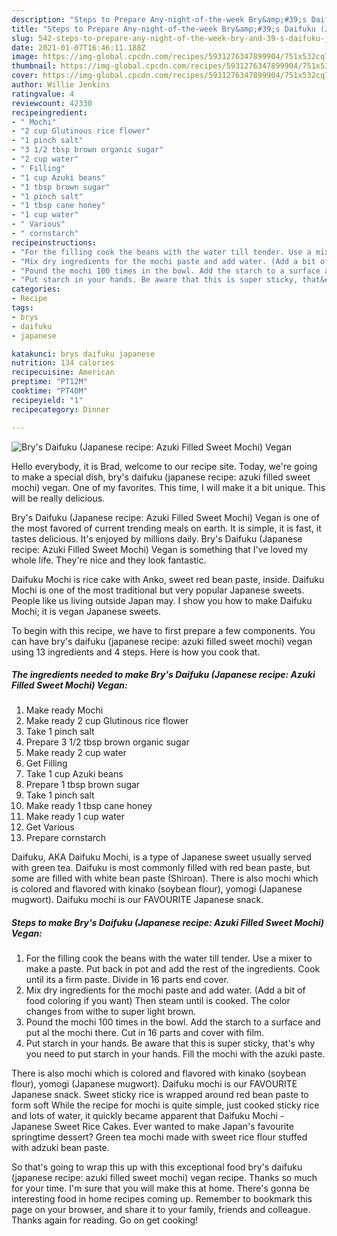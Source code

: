 ```yaml
---
description: "Steps to Prepare Any-night-of-the-week Bry&amp;#39;s Daifuku (Japanese recipe: Azuki Filled Sweet Mochi) Vegan"
title: "Steps to Prepare Any-night-of-the-week Bry&amp;#39;s Daifuku (Japanese recipe: Azuki Filled Sweet Mochi) Vegan"
slug: 542-steps-to-prepare-any-night-of-the-week-bry-and-39-s-daifuku-japanese-recipe-azuki-filled-sweet-mochi-vegan
date: 2021-01-07T16:46:11.188Z
image: https://img-global.cpcdn.com/recipes/5931276347899904/751x532cq70/brys-daifuku-japanese-recipe-azuki-filled-sweet-mochi-vegan-recipe-main-photo.jpg
thumbnail: https://img-global.cpcdn.com/recipes/5931276347899904/751x532cq70/brys-daifuku-japanese-recipe-azuki-filled-sweet-mochi-vegan-recipe-main-photo.jpg
cover: https://img-global.cpcdn.com/recipes/5931276347899904/751x532cq70/brys-daifuku-japanese-recipe-azuki-filled-sweet-mochi-vegan-recipe-main-photo.jpg
author: Willie Jenkins
ratingvalue: 4
reviewcount: 42330
recipeingredient:
- " Mochi"
- "2 cup Glutinous rice flower"
- "1 pinch salt"
- "3 1/2 tbsp brown organic sugar"
- "2 cup water"
- " Filling"
- "1 cup Azuki beans"
- "1 tbsp brown sugar"
- "1 pinch salt"
- "1 tbsp cane honey"
- "1 cup water"
- " Various"
- " cornstarch"
recipeinstructions:
- "For the filling cook the beans with the water till tender. Use a mixer to make a paste. Put back in pot and add the rest of the ingredients. Cook until its a firm paste. Divide in 16 parts end cover."
- "Mix dry ingredients for the mochi paste and add water. (Add a bit of food coloring if you want) Then steam until is cooked. The color changes from withe to super light brown."
- "Pound the mochi 100 times in the bowl. Add the starch to a surface and put al the mochi there. Cut in 16 parts and cover with film."
- "Put starch in your hands. Be aware that this is super sticky, that&#39;s why you need to put starch in your hands. Fill the mochi with the azuki paste."
categories:
- Recipe
tags:
- brys
- daifuku
- japanese

katakunci: brys daifuku japanese 
nutrition: 134 calories
recipecuisine: American
preptime: "PT12M"
cooktime: "PT40M"
recipeyield: "1"
recipecategory: Dinner

---
```



![Bry&#39;s Daifuku (Japanese recipe: Azuki Filled Sweet Mochi) Vegan](https://img-global.cpcdn.com/recipes/5931276347899904/751x532cq70/brys-daifuku-japanese-recipe-azuki-filled-sweet-mochi-vegan-recipe-main-photo.jpg)

Hello everybody, it is Brad, welcome to our recipe site. Today, we're going to make a special dish, bry&#39;s daifuku (japanese recipe: azuki filled sweet mochi) vegan. One of my favorites. This time, I will make it a bit unique. This will be really delicious.

Bry&#39;s Daifuku (Japanese recipe: Azuki Filled Sweet Mochi) Vegan is one of the most favored of current trending meals on earth. It is simple, it is fast, it tastes delicious. It's enjoyed by millions daily. Bry&#39;s Daifuku (Japanese recipe: Azuki Filled Sweet Mochi) Vegan is something that I've loved my whole life. They're nice and they look fantastic.

Daifuku Mochi is rice cake with Anko, sweet red bean paste, inside. Daifuku Mochi is one of the most traditional but very popular Japanese sweets. People like us living outside Japan may. I show you how to make Daifuku Mochi; it is vegan Japanese sweets.


To begin with this recipe, we have to first prepare a few components. You can have bry&#39;s daifuku (japanese recipe: azuki filled sweet mochi) vegan using 13 ingredients and 4 steps. Here is how you cook that.

<!--inarticleads1-->

##### The ingredients needed to make Bry&#39;s Daifuku (Japanese recipe: Azuki Filled Sweet Mochi) Vegan:

1. Make ready  Mochi
1. Make ready 2 cup Glutinous rice flower
1. Take 1 pinch salt
1. Prepare 3 1/2 tbsp brown organic sugar
1. Make ready 2 cup water
1. Get  Filling
1. Take 1 cup Azuki beans
1. Prepare 1 tbsp brown sugar
1. Take 1 pinch salt
1. Make ready 1 tbsp cane honey
1. Make ready 1 cup water
1. Get  Various
1. Prepare  cornstarch


Daifuku, AKA Daifuku Mochi, is a type of Japanese sweet usually served with green tea. Daifuku is most commonly filled with red bean paste, but some are filled with white bean paste (Shiroan). There is also mochi which is colored and flavored with kinako (soybean flour), yomogi (Japanese mugwort). Daifuku mochi is our FAVOURITE Japanese snack. 

<!--inarticleads2-->

##### Steps to make Bry&#39;s Daifuku (Japanese recipe: Azuki Filled Sweet Mochi) Vegan:

1. For the filling cook the beans with the water till tender. Use a mixer to make a paste. Put back in pot and add the rest of the ingredients. Cook until its a firm paste. Divide in 16 parts end cover.
1. Mix dry ingredients for the mochi paste and add water. (Add a bit of food coloring if you want) Then steam until is cooked. The color changes from withe to super light brown.
1. Pound the mochi 100 times in the bowl. Add the starch to a surface and put al the mochi there. Cut in 16 parts and cover with film.
1. Put starch in your hands. Be aware that this is super sticky, that&#39;s why you need to put starch in your hands. Fill the mochi with the azuki paste.


There is also mochi which is colored and flavored with kinako (soybean flour), yomogi (Japanese mugwort). Daifuku mochi is our FAVOURITE Japanese snack. Sweet sticky rice is wrapped around red bean paste to form soft While the recipe for mochi is quite simple, just cooked sticky rice and lots of water, it quickly became apparent that Daifuku Mochi - Japanese Sweet Rice Cakes. Ever wanted to make Japan&#39;s favourite springtime dessert? Green tea mochi made with sweet rice flour stuffed with adzuki bean paste. 

So that's going to wrap this up with this exceptional food bry&#39;s daifuku (japanese recipe: azuki filled sweet mochi) vegan recipe. Thanks so much for your time. I'm sure that you will make this at home. There's gonna be interesting food in home recipes coming up. Remember to bookmark this page on your browser, and share it to your family, friends and colleague. Thanks again for reading. Go on get cooking!
